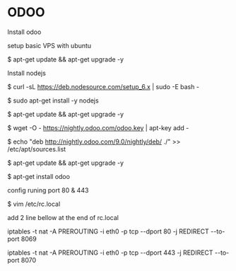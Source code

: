 # ODOO
Install odoo

setup basic VPS with ubuntu

$ apt-get update && apt-get upgrade -y

Install nodejs

$ curl -sL https://deb.nodesource.com/setup_6.x | sudo -E bash -

$ sudo apt-get install -y nodejs

$ apt-get update && apt-get upgrade -y

$ wget -O - https://nightly.odoo.com/odoo.key | apt-key add -

$ echo "deb http://nightly.odoo.com/9.0/nightly/deb/ ./" >> /etc/apt/sources.list

$ apt-get update && apt-get upgrade -y

$ apt-get install odoo

config runing port 80 & 443

$ vim /etc/rc.local

add 2 line bellow at the end of rc.local

iptables -t nat -A PREROUTING -i eth0 -p tcp --dport 80 -j REDIRECT --to-port 8069

iptables -t nat -A PREROUTING -i eth0 -p tcp --dport 443 -j REDIRECT --to-port 8070
